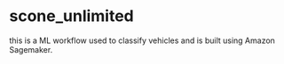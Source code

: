 # scone_unlimited
this is a ML workflow used to classify vehicles and is built using Amazon Sagemaker.
